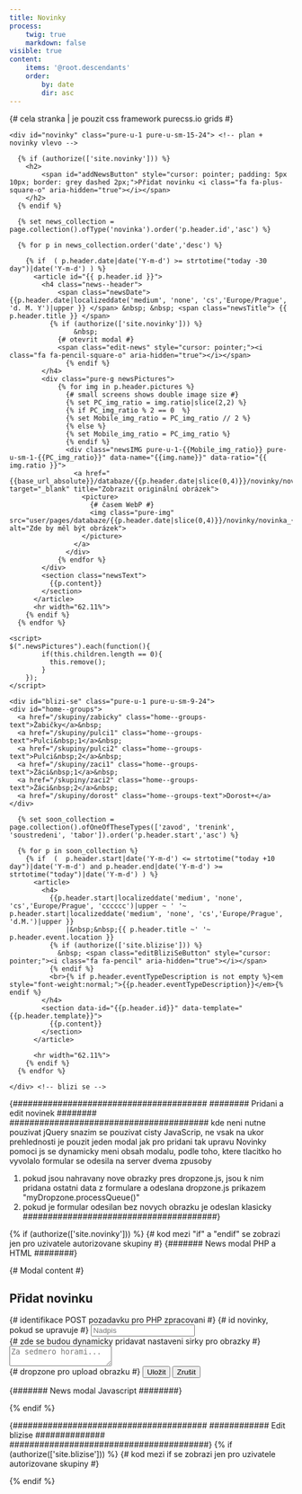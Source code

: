 ```yaml
---
title: Novinky
process:
    twig: true
    markdown: false
visible: true
content:
    items: '@root.descendants'
    order:
        by: date
        dir: asc
---
```


<div class="pure-g"> {# cela stranka | je pouzit css framework purecss.io grids #}
  
    <div id="novinky" class="pure-u-1 pure-u-sm-15-24"> <!-- plan + novinky vlevo -->

      {% if (authorize(['site.novinky'])) %}
        <h2>         
            <span id="addNewsButton" style="cursor: pointer; padding: 5px 10px; border: grey dashed 2px;">Přidat novinku <i class="fa fa-plus-square-o" aria-hidden="true"></i></span>    
        </h2>
      {% endif %}

      {% set news_collection = page.collection().ofType('novinka').order('p.header.id','asc') %}

      {% for p in news_collection.order('date','desc') %}

        {% if  ( p.header.date|date('Y-m-d') >= strtotime("today -30 day")|date('Y-m-d') ) %}
          <article id="{{ p.header.id }}">
            <h4 class="news--header">
                <span class="newsDate">{{p.header.date|localizeddate('medium', 'none', 'cs','Europe/Prague', 'd. M. Y')|upper }} </span> &nbsp; &nbsp; <span class="newsTitle"> {{ p.header.title }} </span>
              {% if (authorize(['site.novinky'])) %}
          			&nbsp;
                {# otevrit modal #}
                <span class="edit-news" style="cursor: pointer;"><i class="fa fa-pencil-square-o" aria-hidden="true"></i></span>
        		  {% endif %}
            </h4>
            <div class="pure-g newsPictures">
                {% for img in p.header.pictures %}
                  {# small screens shows double image size #}
                  {% set PC_img_ratio = img.ratio|slice(2,2) %}
                  {% if PC_img_ratio % 2 == 0  %}
                  {% set Mobile_img_ratio = PC_img_ratio // 2 %}
                  {% else %}
                  {% set Mobile_img_ratio = PC_img_ratio %}
                  {% endif %}
                  <div class="newsIMG pure-u-1-{{Mobile_img_ratio}} pure-u-sm-1-{{PC_img_ratio}}" data-name="{{img.name}}" data-ratio="{{ img.ratio }}">
                    <a href="{{base_url_absolute}}/databaze/{{p.header.date|slice(0,4)}}/novinky/novinka_{{p.header.id}}/img/{{img.name}}" target="_blank" title="Zobrazit originální obrázek">
                      <picture>
                        {# časem WebP #}
                        <img class="pure-img" src="user/pages/databaze/{{p.header.date|slice(0,4)}}/novinky/novinka_{{p.header.id}}/img/preview_{{img.name}}" alt="Zde by měl být obrázek">
                      </picture>
                    </a>
                  </div>
                {% endfor %}
            </div>
            <section class="newsText">
              {{p.content}}
            </section>
          </article>
          <hr width="62.11%">
        {% endif %}
      {% endfor %}
    
    <script>
    $(".newsPictures").each(function(){
            if(this.children.length == 0){
              this.remove();
            }
        });
    </script>
   </div> <!-- plan + novinky -->


    <div id="blizi-se" class="pure-u-1 pure-u-sm-9-24">
    <div id="home--groups">
      <a href="/skupiny/zabicky" class="home--groups-text">Žabičky</a>&nbsp;
      <a href="/skupiny/pulci1" class="home--groups-text">Pulci&nbsp;1</a>&nbsp;
      <a href="/skupiny/pulci2" class="home--groups-text">Pulci&nbsp;2</a>&nbsp;
      <a href="/skupiny/zaci1" class="home--groups-text">Žáci&nbsp;1</a>&nbsp;
      <a href="/skupiny/zaci2" class="home--groups-text">Žáci&nbsp;2</a>&nbsp;
      <a href="/skupiny/dorost" class="home--groups-text">Dorost+</a>
    </div>

      {% set soon_collection = page.collection().ofOneOfTheseTypes(['zavod', 'trenink', 'soustredeni', 'tabor']).order('p.header.start','asc') %}

      {% for p in soon_collection %}
        {% if  (  p.header.start|date('Y-m-d') <= strtotime("today +10 day")|date('Y-m-d') and p.header.end|date('Y-m-d') >= strtotime("today")|date('Y-m-d') ) %}
          <article>
            <h4>
              {{p.header.start|localizeddate('medium', 'none', 'cs','Europe/Prague', 'cccccc')|upper ~ ' '~ p.header.start|localizeddate('medium', 'none', 'cs','Europe/Prague', 'd.M.')|upper }}
                  |&nbsp;&nbsp;{{ p.header.title ~' '~ p.header.event.location }} 
              {% if (authorize(['site.blizise'])) %}
                &nbsp; <span class="editBliziSeButton" style="cursor: pointer;"><i class="fa fa-pencil" aria-hidden="true"></i></span>
              {% endif %}
              <br>{% if p.header.eventTypeDescription is not empty %}<em style="font-weight:normal;">{{p.header.eventTypeDescription}}</em>{% endif %}
            </h4>
            <section data-id="{{p.header.id}}" data-template="{{p.header.template}}">
              {{p.content}}
            </section>
          </article>

          <hr width="62.11%">
        {% endif %}
      {% endfor %}

    </div> <!-- blizi se -->

</div> <!-- uzavira celou stranku , pure-g -->


{#######################################
######## Pridani a edit novinek ########
########################################
kde neni nutne pouzivat jQuery snazim se pouzivat cisty JavaScrip, ne vsak na ukor prehlednosti
je pouzit jeden modal jak pro pridani tak upravu Novinky
pomoci js se dynamicky meni obsah modalu, podle toho, ktere tlacitko ho vyvolalo
formular se odesila na server dvema zpusoby
1. pokud jsou nahravany nove obrazky pres dropzone.js, jsou k nim pridana
ostatni data z formulare a odeslana dropzone.js prikazem "myDropzone.processQueue()"
2. pokud je formular odesilan bez novych obrazku je odeslan klasicky 
#######################################}

{% if (authorize(['site.novinky'])) %} {# kod mezi "if" a "endif" se zobrazi jen pro uzivatele autorizovane skupiny #}
{####### News modal PHP a HTML ########}
<div id="NewsModal" class="news--modal">
  {# Modal content #}
  <div id="NewsModalContent" class="news--modal-content">
    <h2 id="News--header">Přidat novinku</h2>
    <form id="News--form" enctype="multipart/form-data" method="post" action="/php/news">
      <input id="News--POST-type" name="POST_type" type="hidden" value="addNews">  {# identifikace POST pozadavku pro PHP zpracovani #}
      <input id="News--id" name="id" type="hidden" value="">  {# id novinky, pokud se upravuje #}
      <input id="News--date" name="date" type="hidden" value="">
      <input type="text" id="News--title" name="title"  placeholder="Nadpis" value="">
      <div id="News--pictures"> {# zde se budou dynamicky pridavat nastaveni sirky pro obrazky #}
      </div>
      <textarea id="News--content" name="content"  placeholder="Za sedmero horami..." ></textarea>
      <div class="dropzone" id="NewsDropzone"></div> {# dropzone pro upload obrazku #}
      <button type="button" class="special" id="News--submit-all">Uložit</button>
      <button type="button" id="News--close">Zrušit</button>
      <span id="News--deleteButtonSpan"></span>
    </form>
    <div id="News--responseText" style="color:red"></div>
  </div> <!-- modal content -->
</div> <!-- modal -->

{####### News modal Javascript ########}
<script>
/* inicializace prekladace z HTML zpet na markdown */
const News_turndownService = new TurndownService({
  headingStyle: 'atx',
  emDelimiter: '*',
});
/* inicializace text editoru */
var News_simplemde = new SimpleMDE({ element: document.getElementById("News--content"),
                                spellChecker: false,
                                status: false});

/* vars*/
  var News_deleteButtonSpan = document.getElementById("News--deleteButtonSpan"),
      News_header = document.getElementById("News--header"),
      News_POST_type = document.getElementById("News--POST-type"),
      News_id = document.getElementById("News--id"),
      News_date = document.getElementById("News--date"),
      News_title = document.getElementById("News--title"),
      News_pictures = document.getElementById("News--pictures"),
      News_modal = document.getElementById('NewsModal'),
      News_ModalContent = document.getElementById('NewsModalContent'),
      News_responseText = document.getElementById('News--responseText');

// pokud se klikne na zrusit, zavre se modal
    document.getElementById("News--close").onclick = function(e) {
        News_modal.style.display = "none";
        News_title.value = ""; //vymaz nazvu
        News_pictures.innerHTML = "";//vymaze vsechny obrazky z modal
        News_simplemde.value(""); //vymaz textoveho editoru
        News_deleteButtonSpan.innerHTML = ""; //vymaze delete tlacitko
        News_responseText.innerHTML = "";
    }
      
       // pokud se klikne mimo modal, zavre se 
  /*  window.onclick = function(event) {
        if (event.target == News_modal) {
            News_modal.style.display = "none";
        }
    }*/

/**** Pridani Novinky ****/
    // kdyz se zmackne tlaticko "+", otevre se modal, pobiha prepis informaci, pokud byl predtim otevren modal pro edit novinky
    document.getElementById("addNewsButton").onclick = function() {       
        News_POST_type.value = "addNews"; //inicializace POST pozadavku pro PHP zpracovani
        News_header.innerHTML = "Přidat novinku";  //inicializace - Nadpis
        $(News_modal).scrollTop(0);
        News_modal.style.display = "block"; //zobrazi modal
        News_simplemde.codemirror.refresh(); //inicializuje textovy iditor
    }
    
   

/**** Edit Novinky ****/
$(".edit-news").click(function(){
    News_POST_type.value = "updateNews"; //nacte do skryteho "form input" typ POST pozadavku pro PHP zpracovani
    News_header.innerHTML = "Upravit novinku"; //inicializace - Nadpis

    var novinka = $(this).closest("article")[0]; //nacte tag arcitle obalujici novinku, ktery je nejbize tlacitku (cestuje nahoru po DOM)
    News_id.value = novinka.id; //nacte do skryteho "form input" ID novinky, kvuli PHP zpracovani
    News_date.value = novinka.querySelector(".newsDate").innerHTML; //nacte do skryteho "form input" datum novinky, kvuli PHP zpracovani
    News_title.value = novinka.querySelector(".newsTitle").innerHTML.trim() ; //nacte nazev
    News_simplemde.value( News_turndownService.turndown(novinka.querySelector("section").innerHTML.trim() ) ); //nacte text novinky, prevede HTML zpet na markdown a vlozi do text editoru

    /* pro kazdy ubrazek v novince vytvori "select", kde se da vybrat kolik max stranky bude obrazek zabirat */
    $(novinka).find(".newsIMG").each(function(img_index) { //foreach cyklus pro obrazky v novince
        var select = document.createElement('div'); //vytvori div a naplni ho nazvem obrazku a "select", zaroven obsahuje "class" a "value" pro zpracovani formulare
        select.innerHTML = '<input type="hidden" class="News--img-delete-input News--img-settings" name="img['+ img_index +'][img_delete]" value="false">' +
                           '<div class="News--img-delete"><i class="fa fa-trash-o" aria-hidden="true"></i></div>' +
                           '<input class="News--img-settings" name="img['+ img_index +'][img_name]" type="hidden" value="'+ this.getAttribute("data-name") + '">' +
                           '<select class="News--img-settings" name="img['+ img_index +'][img_ratio]" id="' + novinka.id + '_' + img_index + '">' +
                              '<option value="1/1">1/1</option>' +
                              '<option value="1/2">1/2</option>' +
                              '<option value="1/4">1/4</option>' +
                              '<option value="1/8">1/8</option>' +
                            '</select>';
        select.innerHTML += '<label class="News--img-label" for="' + novinka.id + '_' + img_index + '">' + this.getAttribute("data-name").slice(11) + '</label>'; //popisek, nazev obrazku oriznut o timestamp
        News_pictures.appendChild(select); //vlozi do modalu
        document.getElementById(novinka.id + '_' + img_index).value = this.getAttribute("data-ratio"); //v modulu vybere v "select" hodnutu, ktera byla nastavena v novince
     });

     /* smazani obrazku */
     $(".News--img-delete").click(function(){
         var delete_img = this.parentElement.querySelector(".News--img-delete-input");
         if(delete_img.value == "true"){
           this.parentElement.style.backgroundColor = "white";
           delete_img.value = "false";
         }
         else {
           this.parentElement.style.backgroundColor = "#ff2d2d";
           delete_img.value = "true";
          }
     })
     /* prida tlacitko pro smazani novinky*/
       News_deleteButtonSpan.innerHTML = '<button type="button" id="deleteNewsButton"><i class="fa fa-trash-o" aria-hidden="true"></i></button>';
     
    $(News_modal).scrollTop(0);
    News_modal.style.display = "block"; // zobrazi modal
    News_simplemde.codemirror.refresh(); //inicializace textovy editor
});

  function showLoader(){
    var newsDropzone = document.getElementById('NewsDropzone');
    newsDropzone.style.border = "none";
    newsDropzone.innerHTML = '<div class="loader">Odesílám</div>';
  }

  function showError(){
    News_ModalContent.innerHTML = '<div class="ajaxError">' +
                                  '<div class="ajaxErrorText" >Něco se pokazilo..</div><hr><br>' +
                                  '<button class="ajaxErrorButton"  type="button" onclick="window.location.replace(location.href)"><i class="fafa-refresh" aria-hidden="true"></i>&nbsp;Obnovit stránku</button><br><br>' +
                                  '<div class="ajaxErrorNote">Zkontrolujte <i>console.log</i> nebo kontaktujte správce stránek.</div>' +
                                  '</div>';
    console.log(file);
    console.log(errorMessage);
    console.log(xhr);
    
  }

  function appendForm(formData){
    formData.append("POST_type", News_POST_type.value );
    formData.append("title", News_title.value );
    formData.append("id", News_id.value );
    formData.append("date", News_date.value );
    formData.append("content", News_simplemde.value() );
    
    var img_arr = $(".News--img-settings");
    for ( index = 0; index < img_arr.length; index++ ) {
      formData.append(img_arr[index].getAttribute("name"), $(img_arr[index]).val());
    }
  }
/*****************************/
/*** POST odeslání novinky ***/
/*****************************/

// pro odeslání obrázků použit dropzone.js
  var myDropzone = new Dropzone("div#NewsDropzone", {
      url: "/php/news",   //kam posila
      autoProcessQueue: false, //zakaze defaultni zpracovani
      uploadMultiple: true,  // nahravani vice souboru
      parallelUploads: 10,
      maxFiles: 10,
      maxFilesize: 20, //v MB
      acceptedFiles: "image/jpeg, image/png, image/gif",
      addRemoveLinks: true, //lze odstranit nahrany soubor
      init: function() {
          var myDropzone = this;
          /**************************/
          /** Zpracovani formulare **/
          /**************************/
          document.getElementById("News--submit-all").onclick = function (e) {

              if( News_title.value == '' || News_simplemde.value() == '' ){ //pokud je nadpis nebo text novinky prazdny
                alert('Musí být vyplněn název a text novinky.');
              }
              else{
                // pokud v dropzone nejsou soubory, odesle se formular
                if (myDropzone.getQueuedFiles().length <= 0) { 

                    var formData = new FormData();
                      appendForm(formData);
                      showLoader();
                      $.ajax({
                          url: "/php/news",
                          type: "POST",
                          data: formData,
                          processData: false,
                          contentType: false,
                          success: function ()
                          {  window.location.replace(location.href);
                          },
                          error: function (xhr, desc, err){
                            showError();
                          }
                      });
                }
                // pokud jsou, odeslou se obrazky
                else {
                    myDropzone.processQueue();
                }
              }
          };
         //k odeslanym obrazkum se pridaji i zbyle data
                    myDropzone.on("sendingmultiple", function(data, xhr, formData) {
                        // jmena souboru kvuli zpracovani
                        for (var index = 0; index < myDropzone.files.length; index++) {
                            var file = myDropzone.files[index];
                            if (file.type == "image/jpeg" || file.type == "image/png" || file.type == "image/gif"){
                              formData.append('dropzone_files[]', file.name );
                            }
                          }
                        // ostatni
                        appendForm(formData);
                    });
                    myDropzone.on("queuecomplete", function() {
                        if ( myDropzone.files[0].status != Dropzone.SUCCESS ) {
                            // solve for dropzone.js bug : https://github.com/enyo/dropzone/issues/578
                            // if the first file is invalid then do nothing
                            // this event has been fired prematurely
                        } else {
                             showLoader();
                        }     
                    });
                    myDropzone.on("successmultiple", function() {
                        window.location.replace(location.href);
                    });
                    myDropzone.on('error', function(file, errorMessage, xhr) {
                      if(errorMessage){
                        News_responseText.innerHTML = "<br>" . errorMessage;
                      }
                      else if(xhr.responseText){
                        News_responseText.innerHTML = "<br>" . xhr.responseText;
                      }
                      else{
                        showError();
                      }
                    });
        
      } // } init function

    }) // }) dropzone

/**** Delete Novinky ****/
document.getElementById("News--deleteButtonSpan").onclick = function(e) {
    if( e.target.id = "deleteNewsButton"){
      if (confirm("Smazat novinku?") == true) {
        var deleteNewsForm = new FormData();
          deleteNewsForm.append("POST_type", "deleteNews" );
          deleteNewsForm.append("id", News_id.value );
          showLoader();
          
          $.ajax({
              url: "/php/news",
              type: "POST",
              data: deleteNewsForm,
              processData: false,
              contentType: false,
              success: function (){ 
                window.location.replace(location.href);
              },
              error: function (xhr, desc, err){
                showError();
                 }
          });

      }

    }
}

</script>

{% endif %}

{#######################################
############ Edit blizise ##############
########################################}
{% if (authorize(['site.blizise'])) %} {# kod mezi if se zobrazi jen pro uzivatele autorizovane skupiny #}
  <script>
    /* inicializace prekladace z HTML zpet na markdown "Turndown"*/
    const editBliziSe_turndownService = new TurndownService({
      headingStyle: 'atx', //mění defaultni zobrazení nadpisu na ten pouzivany v gravu
      emDelimiter: '*',
    
    });

  $(".editBliziSeButton").click(function(){
      this.style.display = "none";  //schova ikonu na upravu
      var content = this.parentElement.parentElement.querySelector("section") //nacte tag obsahujici text blizi se
      var content_text = content.innerHTML.trim(); //ulozi stary text a odstihne ze zacatku a konce bile znaky
      content.innerHTML = '<form method="post" action="/php/blizise">' +  //nahradi text blizi se formularem na upravu
                            '<input name="POST_type" type="hidden" value="editBliziSe">' +
                            '<input name="id" type="hidden" value="'+ content.getAttribute("data-id") +'">' +
                            '<input name="template" type="hidden" value="'+ content.getAttribute("data-template") +'">' +
                            '<textarea name="content"></textarea>' +
                            '<button class="saveBlizise special fit" type="submit" style="margin-top: 1em">Uložit</button>' +
                            '<div class="pure-g">' +
                            '<div class="pure-u-18-24">' +
                            '<button class="editBliziSeCancel fit small" type="button">Zrušit</button>' +
                            '</div>' +
                            '<div class="pure-u-1-24">&nbsp;</div>'+
                            '<div class="pure-u-5-24">' +
                            '<button class="regenerateBliziSe fit small" type="button"><i class="fa fa-refresh" aria-hidden="true"></i></button>' +
                            '</div>' +
                            '</div>' +
                            '</form>';

      var editBliziSe_simplemde = new SimpleMDE({ element: content.querySelector("textarea"), //misto textarea nacte markdown editor
                                   spellChecker: false,
                                   status: false});
      editBliziSe_simplemde.value( editBliziSe_turndownService.turndown(content_text) ); //nahraje do editoru drive ulozeny text, ktery zkonvertuje z html tagu z5 na markdown pomoci .js knihovny "turndown"

      $(".editBliziSeCancel").click(function(e){ //tlacitko pro zruseni
        e.stopPropagation(); //zastavi propagaci click eventu aby se neodesilal formular pres tlacitko submit
        content.innerHTML = content_text; //vrati drive ulozeny text
        $(".editBliziSeButton").css("display", "inline"); //zobrazi tlacitko pro edit
      })

      $(".saveBlizise").click(function(e){
          e.preventDefault(); //zabrani defaultnimu odeslani formulare
          e.stopPropagation();
          var bliziseForm = new FormData($(this).closest("form")[0]);
          bliziseForm.append("content", editBliziSe_simplemde.value() );
          $.ajax({
              url: "/php/blizise",
              type: "POST",
              data: bliziseForm,
              processData: false,
              contentType: false,
              success: function ()
              {  window.location.replace(location.href);
              },
              error: function (xhr, desc, err){
                console.log(err);
                console.log(desc);
                console.log(xhr);
              }
          });
      });

      $(".regenerateBliziSe").click(function(e){ //tlacitko pro zruseni
        var bliziseForm = new FormData($(this).closest("form")[0]);
        bliziseForm.append("regenerate", true );
        $.ajax({
              url: "/php/blizise",
              type: "POST",
              data: bliziseForm,
              processData: false,
              contentType: false,
              success: function ()
              {  window.location.replace(location.href);
              },
              error: function (xhr, desc, err){
                console.log(err);
                console.log(desc);
                console.log(xhr);
              }
          });
      })
  });
  </script>
{% endif %}
